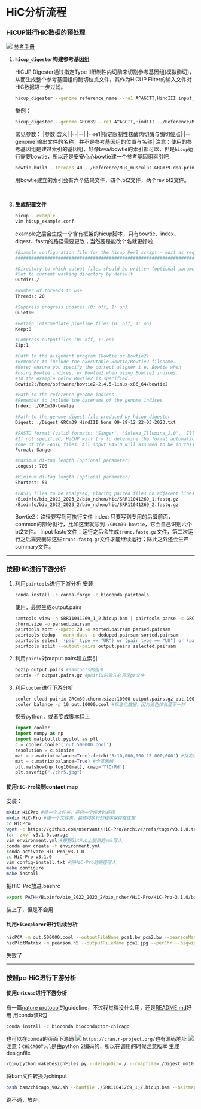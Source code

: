 # HiC分析流程

### HiCUP进行HiC数据的预处理
   ![](./img/2023-03-22-08-34-33.png)
   [参考手册](https://www.bioinformatics.babraham.ac.uk/projects/hicup/read_the_docs/html/index.html)
1. __`hicup_digester`构建参考基因组__


   HiCUP Digester通过指定Type II限制性内切酶来切割参考基因组(模拟酶切)，从而生成整个参考基因组的酶切位点文件，其作为HiCUP Filter的输入文件对HiC数据进一步过滤。
   ```sh
   hicup_digester --genome reference_name --re1 A^AGCTT,HindIII input_path/refence.fa --outdir outdir/
   ```   
   举例：
   ```sh
   hicup_digester --genome GRCm39 --re1 A^AGCTT,HindIII ../Reference/Mus_musculus.GRCm39.dna.primary_assembly.fa
   ```
   常见参数：
   |参数|含义|
   |--|--|
   |--re1|指定限制性核酸内切酶与酶切位点|
   |--genome|输出文件的名称，并不是参考基因组的位置与名称|
   注意：使用的参考基因组是建过索引的基因组，好像bwa/bowtie的索引都可以，但是`hicup`运行需要bowtie，所以还是安安心心bowtie建一个参考基因组索引吧
   ```sh
   bowtie-build --threads 40 ../Reference/Mus_musculus.GRCm39.dna.primary_assembly.fa GRCm39-bowtie
   ```
   用bowtie建立的索引会有六个结果文件，四个.bt2文件，两个rev.bt2文件。
<br>

3. __生成配置文件__
   ```sh
   hicup --example
   vim hicup_example.conf
   ```
   example之后会生成一个含有框架的hicup脚本，只有bowtie、index、digest、fastq的路径需要更改；当然要是能改个名就更好啦
   ```sh
   #Example configuration file for the hicup Perl script - edit as required
   ########################################################################

   #Directory to which output files should be written (optional parameter)
   #Set to current working directory by default 
   Outdir:./

   #Number of threads to use
   Threads: 20

   #Suppress progress updates (0: off, 1: on)
   Quiet:0

   #Retain intermediate pipeline files (0: off, 1: on)
   Keep:0

   #Compress outputfiles (0: off, 1: on)
   Zip:1

   #Path to the alignment program (Bowtie or Bowtie2)
   #Remember to include the executable Bowtie/Bowtie2 filename.
   #Note: ensure you specify the correct aligner i.e. Bowtie when 
   #using Bowtie indices, or Bowtie2 when using Bowtie2 indices. 
   #In the example below Bowtie2 is specified.
   Bowtie2:/home/software/bowtie2-2.4.5-linux-x86_64/bowtie2

   #Path to the reference genome indices
   #Remember to include the basename of the genome indices
   Index: ./GRCm39-bowtie

   #Path to the genome digest file produced by hicup_digester
   Digest: ./Digest_GRCm39_HindIII_None_09-29-12_22-03-2023.txt

   #FASTQ format (valid formats: 'Sanger', 'Solexa_Illumina_1.0', 'Illumina_1.3' or 'Illumina_1.5')
   #If not specified, HiCUP will try to determine the format automatically by analysing
   #one of the FASTQ files. All input FASTQ will assumed to be in this format
   Format: Sanger 

   #Maximum di-tag length (optional parameter)
   Longest: 700

   #Minimum di-tag length (optional parameter)
   Shortest: 50

   #FASTQ files to be analysed, placing paired files on adjacent lines
   /Bioinfo/bio_2022_2023_2/bio_nchen/hic/SRR11041269_1.fastq.gz
   /Bioinfo/bio_2022_2023_2/bio_nchen/hic/SRR11041269_2.fastq.gz
   ```
   Bowtie2：路径要写到可执行文件
   index: 只要写到专用的后缀前面，common的部分就行，比如这里就写到`./GRCm39-bowtie`，它会自己识别六个bt2文件。
   input fastq文件：运行之后会生成`trunc.fastq.gz`文件，第二次运行之后需要删除这些`trunc.fastq.gz`文件才能继续运行；除此之外还会生产summary文件。

---
### 按照HiC进行下游分析

1. 利用`pairtools`进行下游分析
   安装
   ```sh
   conda install -c conda-forge -c bioconda pairtools
   ```
   使用，最终生成output.pairs
   ```sh
   samtools view -h SRR11041269_1_2.hicup.bam | pairtools parse -c GRCm39.chorm.size
   chorm.size -o parsed.pairsam
   pairtools sort --nproc 20 -o sorted.pairsam parsed.pairsam
   pairtools dedup --mark-dups -o deduped.pairsam sorted.pairsam
   pairtools select '(pair_type == "UR") or (pair_type == "UU") or (pair_type == "RR")' -o selected.pairsam deduped.pairsam
   pairtools split --output-pairs output.pairs selected.pairsam
   ```
2. 利用`pairix`对output.pairs建立索引
   ```sh
   bgzip output.pairs #samtools的指令
   pairix -f output.pairs.gz #pairix的输入必须是gz文件
   ```
3. 利用`cooler`进行下游分析
   ```sh
   cooler cload pairix GRCm39.chorm.size:10000 output.pairs.gz out.10000.cool #生成contact矩阵
   cooler balance -p 10 out.10000.cool #标准化数据，因为染色体长度不一样
   ```
   换去python，或者变成脚本挂上
   ```python
   import cooler
   import numpy as np
   import matplotlib.pyplot as plt
   c = cooler.Cooler('out.500000.cool')
   resolution = c.binsize
   mat = c.matrix(balance=True).fetch('5:10,000,000-15,000,000') #指定区域
   mat = c.matrix(balance=True) #全基因组
   plt.matshow(np.log10(mat), cmap='YlOrRd')
   plt.savefig("./chr5.jpg")
   ```
   

#### 使用`HiC-Pro`绘制contact map
安装：
```sh
mkdir HiCPro #建一个文件夹，开启一个伟大的征程
mkdir HiC-Pro #建一个文件夹，最终可执行的程序保存在这里
cd HiCPro
wget -c https://github.com/nservant/HiC-Pro/archive/refs/tags/v3.1.0.tar.gz #下载安装包
tar -zxvf v3.1.0.tar.gz
vim environment.yml #根据GitHub上提供的yml写入
conda env create -f environment.yml
conda activate HiC-Pro_v3.1.0
cd HiC-Pro-v3.1.0
vim config-install.txt #将HiC-Pro的路径写入
make configure
make install
```
把HiC-Pro放进.bashrc
```sh
export PATH=/Bioinfo/bio_2022_2023_2/bio_nchen/HiC-Pro/HiC-Pro-3.1.0/bin:$PATH
```
装上了，但是不会用

#### 利用`HiCexplorer`进行后续分析
```sh
hicPCA -m out.500000.cool --outputFileName pca1.bw pca2.bw --pearsonMatrix pearson.h5 -we 1 2
hicPlotMatrix -m pearson.h5 --outputFileName pca1.jpg --perChr --bigwig pca1.bw
```
失败了

---
### 按照pc-HiC进行下游分析
#### 使用`CHiCAGO`进行下游分析
有一篇[nature protocol](https://www.nature.com/articles/s41596-021-00567-5)的guideline，不过我觉得没什么用，还是[README.md](./6-CHiCAGOTool-README.html)好用
   用conda装R包
   ```sh
   conda install -c bioconda bioconductor-chicago
   ```
   也可以在conda的页面下源码
   ![](./img/2023-03-30-20-50-18.png)
   `https://cran.r-project.org/`也有源码地址
   ![](./img/2023-03-30-20-53-53.png)
注意：`CHiCAGOTool`是由python 2编码的，所以在调用的时候注意版本
生成designfile
```sh
/bin/python makeDesignFiles.py --designDir=./ --rmapfile=./Digest_mm10_HindIII.rmap --baitmapfile=./Digest_mm10_HindIII.baitmap --outfilePrefix=./designfile --minFragLen=150 --maxFragLen=40000 --maxLBrownEst=1500000 --binsize=20000 --removeb2b=True --removeAdjacent=True
```
将bam文件转换为chinput
```sh
bash bam2chicago_V02.sh --bamfile ./SRR11041269_1_2.hicup.bam --baitmap ./Digest_mm10_HindIII.baitmap --rmap ./Digest_mm10_HindIII.rmap -o SRR11041269 --nodelete
```
跑不通，放弃。

